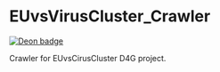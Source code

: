 # EUvsVirusCluster_Crawler
[![Deon badge](https://img.shields.io/badge/ethics%20checklist-deon-brightgreen.svg?style=popout-square)](http://deon.drivendata.org/)

Crawler for EUvsCirusCluster D4G project.
